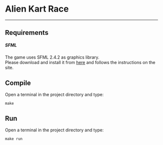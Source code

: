 # Alien Kart Race
---
## Requirements

##### SFML

The game uses SFML 2.4.2 as graphics library. <br>
Please download and install it from [here](https://www.sfml-dev.org/download/sfml/2.4.2/]) and follows the instructions on the site.


## Compile
Open a terminal in the project directory and type:
```
make
```

## Run
Open a terminal in the project directory and type:
```
make run
```
